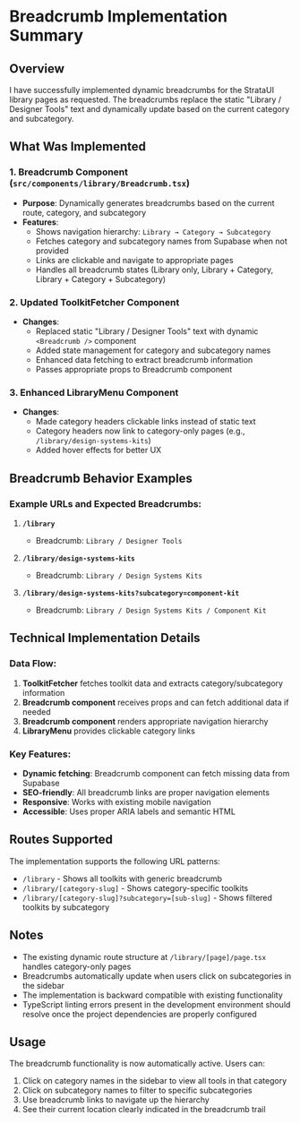 # Breadcrumb Implementation Summary

## Overview
I have successfully implemented dynamic breadcrumbs for the StrataUI library pages as requested. The breadcrumbs replace the static "Library / Designer Tools" text and dynamically update based on the current category and subcategory.

## What Was Implemented

### 1. Breadcrumb Component (`src/components/library/Breadcrumb.tsx`)
- **Purpose**: Dynamically generates breadcrumbs based on the current route, category, and subcategory
- **Features**:
  - Shows navigation hierarchy: `Library → Category → Subcategory`
  - Fetches category and subcategory names from Supabase when not provided
  - Links are clickable and navigate to appropriate pages
  - Handles all breadcrumb states (Library only, Library + Category, Library + Category + Subcategory)

### 2. Updated ToolkitFetcher Component
- **Changes**:
  - Replaced static "Library / Designer Tools" text with dynamic `<Breadcrumb />` component
  - Added state management for category and subcategory names
  - Enhanced data fetching to extract breadcrumb information
  - Passes appropriate props to Breadcrumb component

### 3. Enhanced LibraryMenu Component
- **Changes**:
  - Made category headers clickable links instead of static text
  - Category headers now link to category-only pages (e.g., `/library/design-systems-kits`)
  - Added hover effects for better UX

## Breadcrumb Behavior Examples

### Example URLs and Expected Breadcrumbs:

1. **`/library`**
   - Breadcrumb: `Library / Designer Tools`

2. **`/library/design-systems-kits`**
   - Breadcrumb: `Library / Design Systems Kits`

3. **`/library/design-systems-kits?subcategory=component-kit`**
   - Breadcrumb: `Library / Design Systems Kits / Component Kit`

## Technical Implementation Details

### Data Flow:
1. **ToolkitFetcher** fetches toolkit data and extracts category/subcategory information
2. **Breadcrumb component** receives props and can fetch additional data if needed
3. **Breadcrumb component** renders appropriate navigation hierarchy
4. **LibraryMenu** provides clickable category links

### Key Features:
- **Dynamic fetching**: Breadcrumb component can fetch missing data from Supabase
- **SEO-friendly**: All breadcrumb links are proper navigation elements
- **Responsive**: Works with existing mobile navigation
- **Accessible**: Uses proper ARIA labels and semantic HTML

## Routes Supported

The implementation supports the following URL patterns:

- `/library` - Shows all toolkits with generic breadcrumb
- `/library/[category-slug]` - Shows category-specific toolkits
- `/library/[category-slug]?subcategory=[sub-slug]` - Shows filtered toolkits by subcategory

## Notes

- The existing dynamic route structure at `/library/[page]/page.tsx` handles category-only pages
- Breadcrumbs automatically update when users click on subcategories in the sidebar
- The implementation is backward compatible with existing functionality
- TypeScript linting errors present in the development environment should resolve once the project dependencies are properly configured

## Usage

The breadcrumb functionality is now automatically active. Users can:
1. Click on category names in the sidebar to view all tools in that category
2. Click on subcategory names to filter to specific subcategories
3. Use breadcrumb links to navigate up the hierarchy
4. See their current location clearly indicated in the breadcrumb trail